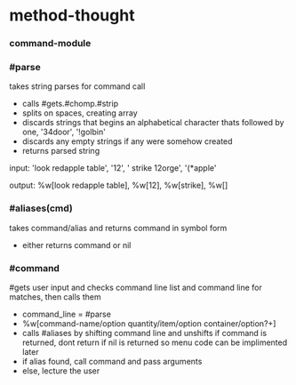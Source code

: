 # method-thought
### command-module

### \#parse
takes string parses for command call
- calls #gets.#chomp.#strip
- splits on spaces, creating array
- discards strings that begins an alphabetical character thats followed by one, '34door', '!golbin'
- discards any empty strings if any were somehow created
- returns parsed string

input: 'look redapple table', '12', '  strike 12orge', '(*apple'

output: %w[look redapple table], %w[12], %w[strike], %w[]

### \#aliases(cmd)
takes command/alias and returns command in symbol form
- either returns command or nil

### \#command
\#gets user input and checks command line list and command line for matches, then calls them
- command_line = #parse
- %w[command-name/option quantity/item/option container/option?+]
- calls #aliases by shifting command line and unshifts if command is returned, dont return if nil is returned so menu code can be implimented later
- if alias found, call command and pass arguments
- else, lecture the user